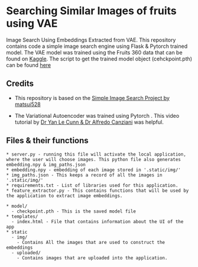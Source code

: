 # Searching Similar Images of fruits using VAE
Image Search Using Embeddings Extracted from VAE. This repository contains code a simple image search engine using Flask & Pytorch trained model. The VAE model was trained using the Fruits 360 data that can be found on [Kaggle](https://www.kaggle.com/moltean/fruits). The script to get the trained model object (cehckpoint.pth) can be found [here](https://www.kaggle.com/adhok93/unsupervised-learning-using-vae)


## Credits

* This repository is based on the [Simple Image Search Project by matsui528](https://github.com/matsui528/sis)

* The Variational Autoencoder was trained using Pytorch . This video tutorial by [Dr Yan Le Cunn & Dr Alfredo Canziani](https://www.youtube.com/watch?v=7Rb4s9wNOmc&list=PLLHTzKZzVU9eaEyErdV26ikyolxOsz6mq&index=15&t=1639s) was helpful.


## Files & their functions

```
* server.py - running this file will activate the local application, where the user will choose images. This python file also generates embedding.npy & img_paths.json
* embedding.npy - embedding of each image stored in '.static/img/'
* img_paths.json - This keeps a record of all the images in '.static/img/'
* requirements.txt - List of libraries used for this application.
* feature_extractor.py - This contains functions that will be used by the application to extract image embeddings.

* model/ 
  - checkpoint.pth - This is the saved model file
* templates/
  - index.html - File that contains information about the UI of the app
* static
  - img/ 
    - Contains All the images that are used to construct the embeddings
  - uploaded/
    - Contains images that are uploaded into the application.
```

